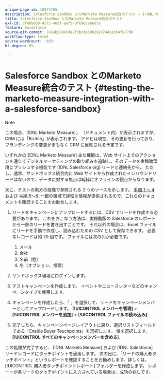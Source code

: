 ```yaml
---
unique-page-id: 18874765
description: Salesforce Sandbox とのMarketo Measure統合のテスト — [!DNL Marketo Measure]
title: Salesforce Sandbox とのMarketo Measure統合のテスト
exl-id: df40b000-4572-46df-aef5-8f690ca8ed7a
feature: Salesforce
source-git-commit: 741ab20845de2f3bcde589291d7446a5b4f877d8
workflow-type: tm+mt
source-wordcount: '353'
ht-degree: 5%

---
```


# Salesforce Sandbox とのMarketo Measure統合のテスト {#testing-the-marketo-measure-integration-with-a-salesforce-sandbox}

>[!NOTE]
>
>この場合、[!DNL Marketo Measure]」 （ドキュメント内）が表示されますが、CRM には「Bizible」が表示されます。 アドビは現在、その更新を行っており、ブランディングの変更がまもなく CRM に反映される予定です。

いずれかの [!DNL Marketo Measure] 主な機能は、Web サイト上でのアクションを通じてデジタルマーケティングの取り組みを追跡し、そのデータを実稼動環境にプッシュする機能です [!DNL Salesforce org] リードと連絡先から。 ただし、通常、サンドボックス統合内に Web サイトから作成されたインバウンドリードはないので、データに対する焦点は純粋にオフラインの観点からなります。

次に、テストの両方の段階で参照される 2 つのソースを示します。 [手順 1 ～ 4](https://help.salesforce.com/s/articleView?id=lead_import_wizard.htm&amp;language=en_US&amp;type=5) および [手順 5～6](/help/channel-tracking-and-setup/offline-channels/legacy-processes/syncing-offline-campaigns.md). 一部の領域で詳細な情報が提供されるので、これらのドキュメントを確認することをお勧めします。

1. リードをキャンペーンにアップロードするには、CSV でリードを作成する必要があります。 これをおこなう方法は、実稼動版の Salesforce のレポートから一部のリードを書き出すことです。 それ以外の場合は、Excel ファイルにリードを手動で作成し、読み込むための CSV として保存できます。 必要なレコードは約 20 個です。 ファイルには次の列が必要です。

   1. メール
   1. 会社
   1. 名前（姓）
   1. 名（オプション、推奨）

1. サンドボックス環境にログインします。
1. テストキャンペーンを作成します。 イベントやニュースレターなどのキャンペーンタイプを使用します。
1. キャンペーンを作成したら、「 」を選択して、リードをキャンペーンメンバーとしてアップロードします。 **[!UICONTROL メンバーを管理]** > **[!UICONTROL メンバーを追加]** > **[!UICONTROL ファイルの読み込み]**.
1. 完了したら、キャンペーンページレイアウトに戻り、選択リストフィールドである「Enable Buyer Touchpoints」を選択します。 値を選択します。 **[!UICONTROL すべてのキャンペーンメンバーを含める]**.

この処理が完了すると、 [!DNL Marketo Measure] および [!DNL Salesforce] リードレコードにタッチポイントを適用します。 次の日に、「リードの購入者タッチポイント」というレポートを確認することをお勧めします。詳しくは、 [!UICONTROL 購入者タッチポイントレポート] フォルダーを作成します。 レポートが各リードのタッチポイントに入力されている場合は、成功の兆しです。
